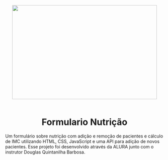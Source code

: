 <div align="center" >
    <img src="https://user-images.githubusercontent.com/104685458/199519883-94a77a38-cb5b-4f9c-ab44-25c182d3c20e.gif" width="460" height="300">
  </div>
  <br>


<div align="center" > <h1> Formulario Nutrição </h1></div>
Um formulário sobre nutrição com adição e remoção de pacientes e cálculo de IMC utilizando HTML, CSS, JavaScript e uma API para adição de novos pacientes.
Esse projeto foi desenvolvido através da ALURA junto com o instrutor Douglas Quintanilha Barbosa.
